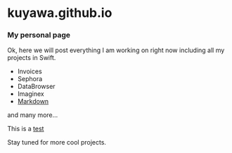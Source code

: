 # kuyawa.github.io

### My personal page

Ok, here we will post everything I am working on right now including all my projects in Swift.

* Invoices
* Sephora
* DataBrowser
* Imaginex
* [Markdown](https://github.com/kuyawa/markdown)

and many more...

This is a [test](test/)

Stay tuned for more cool projects.
